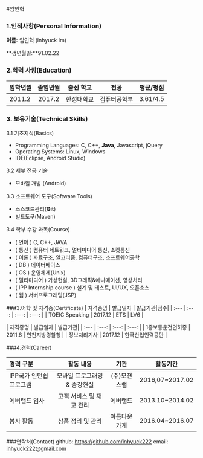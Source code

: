 #임인혁

### 1.인적사항(Personal Information)  

  **이름:** 임인혁 (Inhyuck Im)
  
  **생년월일:**91.02.22
  
### 2.학력 사항(Education)  

| 입학년월 | 졸업년월 | 출신 학교 |전공 | 평균/평점 | 
| :---         |     :---:      |        :---:   |    :---:      | :---:       |  
| 2011.2 | 2017.2 | 한성대학교   |컴퓨터공학부 | 3.61/4.5 |

### 3. 보유기술(Technical Skills)

3.1  기초지식(Basics)
* Programming Languages: C, C++, __Java__, Javascript, jQuery
* Operating Systems: Linux, Windows
* IDE(Eclipse, Android Studio)

3.2 세부 전공 기술
* 모바일 개발 (Android)

3.3 소프트웨어 도구(Software Tools)
* 소스코드관리(__Git__)
* 빌드도구(Maven)

3.4 학부 수강 과목(Course)
* ( 언어 ) C, C++, JAVA
* ( 통신 ) 컴퓨터 네트워크, 멀티미디어 통신, 소켓통신 
* ( 이론 ) 자료구조, 알고리즘, 컴퓨터구조, 소프트웨어공학 
* ( DB ) 데이터베이스
* ( OS ) 운영체제(Unix)
* ( 멀티미디어 ) 가상현실, 3D그래픽&애니메이션, 영상처리
* ( IPP Internship course ) 설계 및 테스트, UI/UX, 오픈소스
* ( 웹 ) 서버프로그래밍(JSP)


###3.어학 및 자격증(Certificate)
| 자격증명 | 발급일자  | 발급기관|점수| 
| :---         |     :---:      |     :---:   |   :---:   | 
|  TOEIC Speaking | 2017.12 | ETS   | ~~LV6~~  |
 
| 자격증명 | 발급일자  | 발급기관|
| :---         |     :---:      |     :---:   |   :---:   | 
| 1종보통운전면허증 | 2011.6 | 인천지방경찰청 | 
| ~~정보처리기사~~ | 2017.12 | 한국산업인력공단 | 

###4.경력(Career)

| 경력 구분 | 활동 내용 | 기관 |활동기간 |
| :---         |     :---:      |        :---:   |    :---:      | 
| IPP국가 인턴쉽 프로그램 | 모바일 프로그래밍 & 증강현실   | (주)모젼스랩   |2016,07~2017.02  |
| 에버랜드 입사 | 고객 서비스 및 재고 관리    | 에버랜드     |2013.10~2014.02  |
| 봉사 활동 | 상품 정리 및 관리    | 아름다운가게     |2016.04~2016.07  |



###연락처(Contact)
github: https://github.com/inhyuck222
email: inhyuck222@gmail.com








